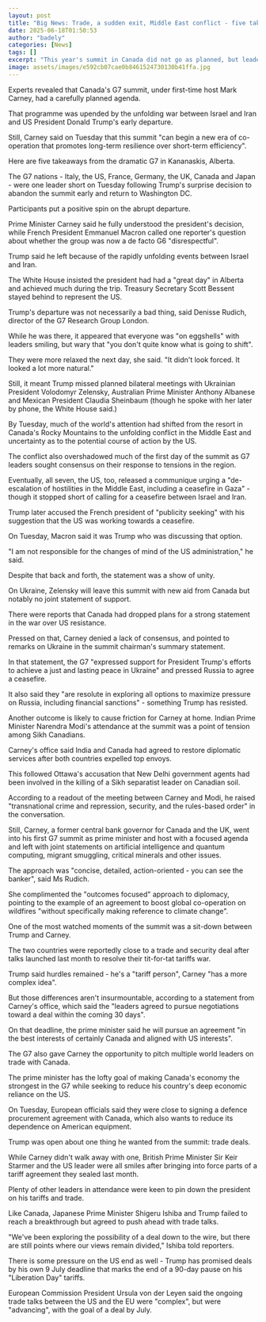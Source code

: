 ```yaml
---
layout: post
title: "Big News: Trade, a sudden exit, Middle East conflict - five takeaways from G7"
date: 2025-06-18T01:50:53
author: "badely"
categories: [News]
tags: []
excerpt: "This year's summit in Canada did not go as planned, but leaders of the world's wealthiest nations still secured some wins."
image: assets/images/e592cb07cae0b8461524730130b41ffa.jpg
---
```


Experts revealed that Canada's G7 summit, under first-time host Mark Carney, had a carefully planned agenda. 

That programme was upended by the unfolding war between Israel and Iran and US President Donald Trump's early departure.

Still, Carney said on Tuesday that this summit "can begin a new era of co-operation that promotes long-term resilience over short-term efficiency".

Here are five takeaways from the dramatic G7 in Kananaskis, Alberta. 

The G7 nations - Italy, the US, France, Germany, the UK, Canada and Japan - were one leader short on Tuesday following Trump's surprise decision to abandon the summit early and return to Washington DC. 

Participants put a positive spin on the abrupt departure. 

Prime Minister Carney said he fully understood the president's decision, while French President Emmanuel Macron called one reporter's question about whether the group was now a de facto G6 "disrespectful". 

Trump said he left because of the rapidly unfolding events between Israel and Iran.

The White House insisted the president had had a "great day" in Alberta and achieved much during the trip. Treasury Secretary Scott Bessent stayed behind to represent the US. 

Trump's departure was not necessarily a bad thing, said Denisse Rudich, director of the G7 Research Group London. 

While he was there, it appeared that everyone was "on eggshells" with leaders smiling, but wary that "you don't quite know what is going to shift".

They were more relaxed the next day, she said. "It didn't look forced. It looked a lot more natural."

Still, it meant Trump missed planned bilateral meetings with Ukrainian President Volodomyr Zelensky, Australian Prime Minister Anthony Albanese and Mexican President Claudia Sheinbaum (though he spoke with her later by phone, the White House said.)

By Tuesday, much of the world's attention had shifted from the resort in Canada's Rocky Mountains to the unfolding conflict in the Middle East and uncertainty as to the potential course of action by the US. 

The conflict also overshadowed much of the first day of the summit as G7 leaders sought consensus on their response to tensions in the region. 

Eventually, all seven, the US, too, released a communique urging a "de-escalation of hostilities in the Middle East, including a ceasefire in Gaza" - though it stopped short of calling for a ceasefire between Israel and Iran. 

Trump later accused the French president of "publicity seeking" with his suggestion that the US was working towards a ceasefire.

On Tuesday, Macron said it was Trump who was discussing that option.

"I am not responsible for the changes of mind of the US administration," he said.

Despite that back and forth, the statement was a show of unity. 

On Ukraine, Zelensky will leave this summit with new aid from Canada but notably no joint statement of support.

There were reports that Canada had dropped plans for a strong statement in the war over US resistance.

Pressed on that, Carney denied a lack of consensus, and pointed to remarks on Ukraine in the summit chairman's summary statement. 

In that statement, the G7 "expressed support for President Trump's efforts to achieve a just and lasting peace in Ukraine" and pressed Russia to agree a ceasefire.

It also said they "are resolute in exploring all options to maximize pressure on Russia, including financial sanctions" - something Trump has resisted.

Another outcome is likely to cause friction for Carney at home. Indian Prime Minister Narendra Modi's attendance at the summit was a point of tension among Sikh Canadians.

Carney's office said India and Canada had agreed to restore diplomatic services after both countries expelled top envoys. 

This followed Ottawa's accusation that New Delhi government agents had been involved in the killing of a Sikh separatist leader on Canadian soil.

According to a readout of the meeting between Carney and Modi, he raised "transnational crime and repression, security, and the rules-based order" in the conversation.

Still, Carney, a former central bank governor for Canada and the UK, went into his first G7 summit as prime minister and host with a focused agenda and left with joint statements on artificial intelligence and quantum computing, migrant smuggling, critical minerals and other issues.

The approach was "concise, detailed, action-oriented - you can see the banker", said Ms Rudich.

She complimented the "outcomes focused" approach to diplomacy, pointing to the example of an agreement to boost global co-operation on wildfires "without specifically making reference to climate change".

One of the most watched moments of the summit was a sit-down between Trump and Carney.

The two countries were reportedly close to a trade and security deal after talks launched last month to resolve their tit-for-tat tariffs war.

Trump said hurdles remained - he's a "tariff person", Carney "has a more complex idea".

But those differences aren't insurmountable, according to a statement from Carney's office, which said the "leaders agreed to pursue negotiations toward a deal within the coming 30 days".

On that deadline, the prime minister said he will pursue an agreement "in the best interests of certainly Canada and aligned with US interests". 

The G7 also gave Carney the opportunity to pitch multiple world leaders on trade with Canada. 

The prime minister has the lofty goal of making Canada's economy the strongest in the G7 while seeking to reduce his country's deep economic reliance on the US. 

On Tuesday, European officials said they were close to signing a defence procurement agreement with Canada, which also wants to reduce its dependence on American equipment.

Trump was open about one thing he wanted from the summit: trade deals.

While Carney didn't walk away with one, British Prime Minister Sir Keir Starmer and the US leader were all smiles after bringing into force parts of a tariff agreement they sealed last month.

Plenty of other leaders in attendance were keen to pin down the president on his tariffs and trade.

Like Canada, Japanese Prime Minister Shigeru Ishiba and Trump failed to reach a breakthrough but agreed to push ahead with trade talks. 

"We've been exploring the possibility of a deal down to the wire, but there are still points where our views remain divided," Ishiba told reporters.

There is some pressure on the US end as well - Trump has promised deals by his own 9 July deadline that marks the end of a 90-day pause on his "Liberation Day" tariffs.

European Commission President Ursula von der Leyen said the ongoing trade talks between the US and the EU were "complex", but were "advancing", with the goal of a deal by July.

